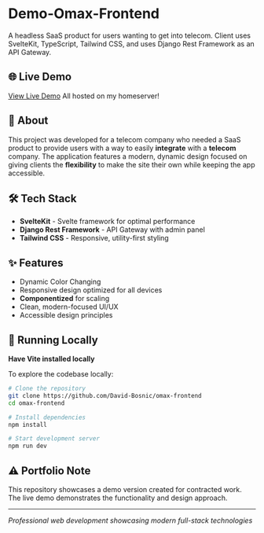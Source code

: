 # Demo-Omax-Frontend

A headless SaaS product for users wanting to get into telecom. Client uses SvelteKit, TypeScript, Tailwind CSS, and uses Django Rest Framework as an API Gateway.

## 🌐 Live Demo

[View Live Demo](https://demo.davidbosnic.dev) All hosted on my homeserver!

## 📖 About

This project was developed for a telecom company who needed a SaaS product to provide users with a way to easily **integrate** with a **telecom** company. The application features a modern, dynamic design focused on giving clients the **flexibility** to make the site their own while keeping the app accessible.

## 🛠️ Tech Stack

- **SvelteKit** - Svelte framework for optimal performance
- **Django Rest Framework** - API Gateway with admin panel
- **Tailwind CSS** - Responsive, utility-first styling

## ✨ Features

- Dynamic Color Changing
- Responsive design optimized for all devices
- **Componentized** for scaling
- Clean, modern-focused UI/UX
- Accessible design principles

## 🚀 Running Locally

**Have Vite installed locally**

To explore the codebase locally:

```bash
# Clone the repository
git clone https://github.com/David-Bosnic/omax-frontend
cd omax-frontend

# Install dependencies
npm install

# Start development server
npm run dev
```

## ⚠️ Portfolio Note

This repository showcases a demo version created for contracted work. The live demo demonstrates the functionality and design approach.

---

_Professional web development showcasing modern full-stack technologies_
